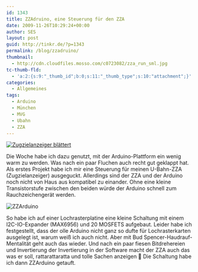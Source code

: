 ```yaml
---
id: 1343
title: ZZAdruino, eine Steuerung für den ZZA
date: 2009-11-26T10:29:24+00:00
author: SES
layout: post
guid: http://tinkr.de/?p=1343
permalink: /blog/zzadruino/
thumbnail:
  - http://cdn.cloudfiles.mosso.com/c0723082/zza_run_sml.jpg
tc-thumb-fld:
  - 'a:2:{s:9:"_thumb_id";b:0;s:11:"_thumb_type";s:10:"attachment";}'
categories:
  - Allgemeines
tags:
  - Arduino
  - München
  - MVG
  - Ubahn
  - ZZA
---
```

[<img loading="lazy" src="/assets/2009/11/zza_run.jpg" alt="Zugzielanzeiger blättert" title="Zugzielanzeiger blättert"    srcset="/assets/2009/11/zza_run.jpg 606w, /assets/2009/11/zza_run-300x225.jpg 300w" sizes="(max-width: 606px) 100vw, 606px" />](/assets/2009/11/zza_run.jpg)

Die Woche habe ich dazu genutzt, mit der Arduino-Plattform ein wenig warm zu werden. Was nach ein paar Fluchen auch recht gut geklappt hat. Als erstes Projekt habe ich mir eine Steuerung für meinen U-Bahn-ZZA (Zugzielanzeiger) ausgeguckt. Allerdings sind der ZZA und der Arduino noch nicht von Haus aus kompatibel zu einander. Ohne eine kleine Transistorstufe zwischen den beiden würde der Arduino schnell zum Rauchzeichengerät werden.

<img loading="lazy" src="/assets/2009/11/zzarduino.jpg" alt="ZZArduino" title="ZZ-A-rduino"    srcset="/assets/2009/11/zzarduino.jpg 640w, /assets/2009/11/zzarduino-300x225.jpg 300w" sizes="(max-width: 640px) 100vw, 640px" />

So habe ich auf einer Lochrasterplatine eine kleine Schaltung mit einem I2C-IO-Expander (MAX6956) und 20 MOSFETS aufgebaut. Leider habe ich festgestellt, dass der olle Arduino nicht ganz so dufte für Lochrasterkarten ausgelegt ist, warum weiß ich auch nicht. Aber mit Bud Spencer-Haudrauf-Mentalität geht auch das wieder.
Und nach ein paar fiesen Bitdrehereien und Invertierung der Invertierung in der Software macht der ZZA auch das was er soll, rattarattaratta und tolle Sachen anzeigen 🙂
Die Schaltung habe ich dann ZZArduino getauft.
